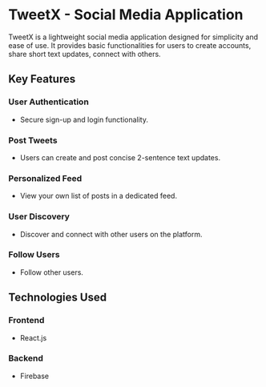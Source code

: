 # TweetX - Social Media Application

TweetX is a lightweight social media application designed for simplicity and ease of use. It provides basic functionalities for users to create accounts, share short text updates, connect with others.

## Key Features

### User Authentication

- Secure sign-up and login functionality.

### Post Tweets

- Users can create and post concise 2-sentence text updates.

### Personalized Feed

- View your own list of posts in a dedicated feed.

### User Discovery

- Discover and connect with other users on the platform.

### Follow Users

- Follow other users.

## Technologies Used

### Frontend

- React.js

### Backend

- Firebase


